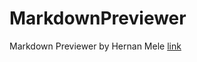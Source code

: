 # MarkdownPreviewer
Markdown Previewer by Hernan Mele
[link](https://hernan-mele.github.io/MarkdownPreviewer/)
